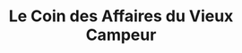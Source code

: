 ---
title: "Le Coin des Affaires du Vieux Campeur"
url: /chambery/le-coin-des-affaires-du-vieux-campeur/
shop: Outdoor
---